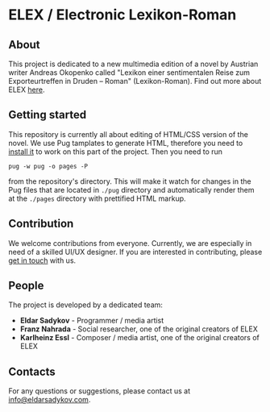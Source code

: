 # ELEX / Electronic Lexikon-Roman

## About

This project is dedicated to a new multimedia edition of a novel by Austrian writer Andreas Okopenko called "Lexikon einer sentimentalen Reise zum Exporteurtreffen in Druden – Roman" (Lexikon-Roman).
Find out more about ELEX [here](https://www.essl.at/bibliogr/elex.html).

## Getting started

This repository is currently all about editing of HTML/CSS version of the novel. We use Pug tamplates to generate HTML, therefore you need to [install it](https://pugjs.org/api/getting-started.html) to work on this part of the project.
Then you need to run

```
pug -w pug -o pages -P
```

from the repository's directory. This will make it watch for changes in the Pug files that are located in `./pug` directory and automatically render them at the `./pages` directory with prettified HTML markup.

## Contribution

We welcome contributions from everyone. Currently, we are especially in need of a skilled UI/UX designer. If you are interested in contributing, please [get in touch](mailto:info@eldarsadykov.com) with us.

## People

The project is developed by a dedicated team:
- **Eldar Sadykov** - Programmer / media artist
- **Franz Nahrada** - Social researcher, one of the original creators of ELEX
- **Karlheinz Essl** - Composer / media artist, one of the original creators of ELEX


## Contacts

For any questions or suggestions, please contact us at info@eldarsadykov.com.
